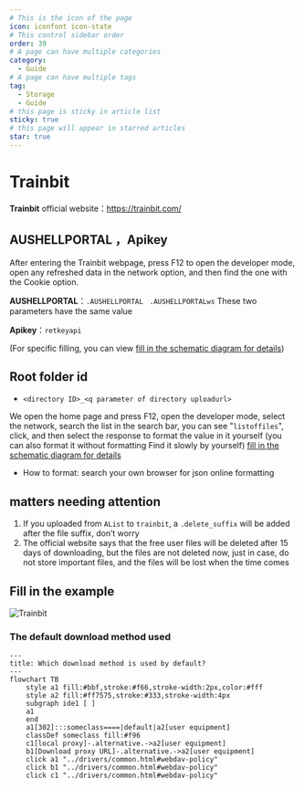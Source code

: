 ```yaml
---
# This is the icon of the page
icon: iconfont icon-state
# This control sidebar order
order: 39
# A page can have multiple categories
category:
  - Guide
# A page can have multiple tags
tag:
  - Storage
  - Guide
# this page is sticky in article list
sticky: true
# this page will appear in starred articles
star: true
---
```

# Trainbit

**Trainbit** official website：https://trainbit.com/

## **AUSHELLPORTAL ，Apikey**

After entering the Trainbit webpage, press F12 to open the developer mode, open any refreshed data in the network option, and then find the one with the Cookie option.

**AUSHELLPORTAL**：`.AUSHELLPORTAL` ` .AUSHELLPORTALws` These two parameters have the same value

**Apikey**：`retkeyapi`

(For specific filling, you can view [fill in the schematic diagram for details](#fill-in-the-example))



## **Root folder id**

- `<directory ID>_<q parameter of directory uploadurl>`

We open the home page and press F12, open the developer mode, select the network, search the list in the search bar, you can see "`listoffiles`", click, and then select the response to format the value in it yourself (you can also format it without formatting Find it slowly by yourself) [fill in the schematic diagram for details](#fill-in-the-example)

- How to format: search your own browser for json online formatting

## **matters needing attention**

1. If you uploaded from `AList` to `trainbit`, a `.delete_suffix` will be added after the file suffix, don’t worry
2. The official website says that the free user files will be deleted after 15 days of downloading, but the files are not deleted now, just in case, do not store important files, and the files will be lost when the time comes



## **Fill in the example**

![Trainbit](/img/drivers/trainbit/Trainbit-1.png)



### **The default download method used**

```mermaid
---
title: Which download method is used by default?
---
flowchart TB
    style a1 fill:#bbf,stroke:#f66,stroke-width:2px,color:#fff
    style a2 fill:#ff7575,stroke:#333,stroke-width:4px
    subgraph ide1 [ ]
    a1
    end
    a1[302]:::someclass====|default|a2[user equipment]
    classDef someclass fill:#f96
    c1[local proxy]-.alternative.->a2[user equipment]
    b1[Download proxy URL]-.alternative.->a2[user equipment]
    click a1 "../drivers/common.html#webdav-policy"
    click b1 "../drivers/common.html#webdav-policy"
    click c1 "../drivers/common.html#webdav-policy"
```
